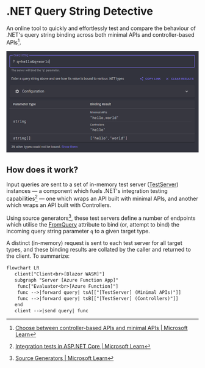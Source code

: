 # .NET Query String Detective

An online tool to quickly and effortlessly test and compare the behaviour of .NET's query string binding across both minimal APIs and controller-based APIs[^1].

![screenshot](preview.png)

## How does it work?

Input queries are sent to a set of in-memory test server ([TestServer](https://learn.microsoft.com/en-us/dotnet/api/microsoft.aspnetcore.testhost.testserver?view=aspnetcore-8.0)) instances &mdash; a component which fuels .NET's integration testing capabilities[^2] &mdash; one which wraps an API built with minimal APIs, and another which wraps an API built with Controllers.

Using source generators[^3], these test servers define a number of endpoints which utilise the [FromQuery](https://learn.microsoft.com/en-us/dotnet/api/microsoft.aspnetcore.mvc.fromqueryattribute?view=aspnetcore-8.0) attribute to bind (or, attempt to bind) the incoming query string parameter `q` to a given target type.

A distinct (in-memory) request is sent to each test server for all target types, and these binding results are collated by the caller and returned to the client. To summarize:

``` mermaid
flowchart LR
   client["Client<br>[Blazor WASM]"]
   subgraph "Server [Azure Function App]"
    func["Evaluator<br>[Azure Function]"]
    func -->|forward query| tsA[["[TestServer] (Minimal APIs)"]]
    func -->|forward query| tsB[["[TestServer] (Controllers)"]]
   end
   client -->|send query| func
```

[^1]: [Choose between controller-based APIs and minimal APIs | Microsoft Learn](https://learn.microsoft.com/en-us/aspnet/core/fundamentals/apis?view=aspnetcore-8.0)

[^2]: [Integration tests in ASP.NET Core | Microsoft Learn](https://learn.microsoft.com/en-us/aspnet/core/test/integration-tests?view=aspnetcore-8.0)

[^3]: [Source Generators | Microsoft Learn](https://learn.microsoft.com/en-us/dotnet/csharp/roslyn-sdk/source-generators-overview)
